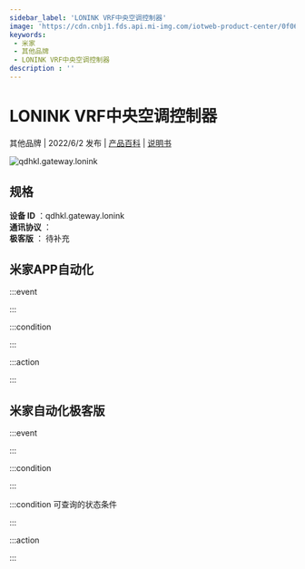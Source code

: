```yaml
---
sidebar_label: 'LONINK VRF中央空调控制器'
image: 'https://cdn.cnbj1.fds.api.mi-img.com/iotweb-product-center/0f0645b7c2902b8c1d2e8f24fef89a4f_1653539897033.png?GalaxyAccessKeyId=AKVGLQWBOVIRQ3XLEW&Expires=9223372036854775807&Signature=LMoXE51RMRTwDsPbilPjHxnDjQE='
keywords: 
 - 米家
 - 其他品牌
 - LONINK VRF中央空调控制器
description : ''
---
```

# LONINK VRF中央空调控制器

其他品牌 | 2022/6/2 发布 | [产品百科](https://home.mi.com/webapp/content/baike/product/index.html?model=qdhkl.gateway.lonink/) | [说明书](https://home.mi.com/views/introduction.html?model=qdhkl.gateway.lonink&region=cn)

![qdhkl.gateway.lonink](https://cdn.cnbj1.fds.api.mi-img.com/iotweb-product-center/0f0645b7c2902b8c1d2e8f24fef89a4f_1653539897033.png?GalaxyAccessKeyId=AKVGLQWBOVIRQ3XLEW&Expires=9223372036854775807&Signature=LMoXE51RMRTwDsPbilPjHxnDjQE=)

## 规格  
> 
**设备 ID** ：qdhkl.gateway.lonink  
**通讯协议** ：  
**极客版**  ： 待补充 


## 米家APP自动化  

:::event  

:::

:::condition  

:::

:::action   

:::

## 米家自动化极客版  

:::event  

:::

:::condition  

:::

:::condition 可查询的状态条件  

:::

:::action  

:::

        
